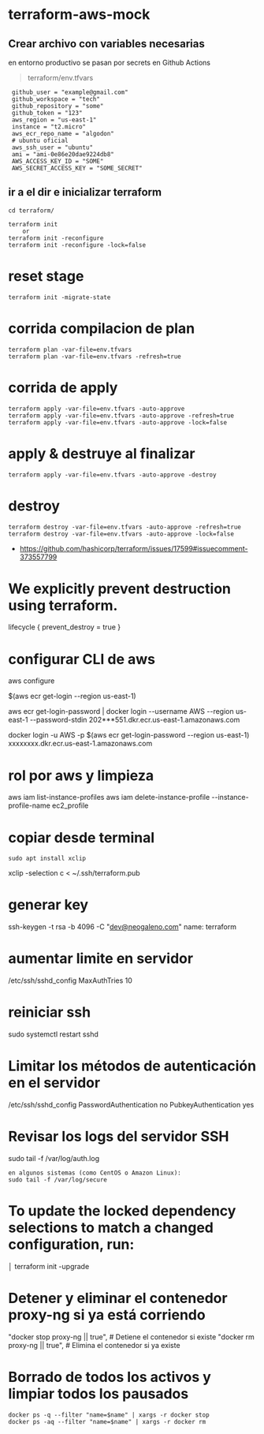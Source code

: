 # terraform-aws-mock

## Crear archivo con variables necesarias
   en entorno productivo se pasan por secrets en Github Actions
   > terraform/env.tfvars
   ```
    github_user = "example@gmail.com"
    github_workspace = "tech" 
    github_repository = "some"
    github_token = "123"
    aws_region = "us-east-1"
    instance = "t2.micro"
    aws_ecr_repo_name = "algodon"
    # ubuntu oficial
    aws_ssh_user = "ubuntu"
    ami = "ami-0e86e20dae9224db8"
    AWS_ACCESS_KEY_ID = "SOME"
    AWS_SECRET_ACCESS_KEY = "SOME_SECRET"
   ```

## ir a el dir e inicializar terraform
    cd terraform/

    terraform init
        or
    terraform init -reconfigure 
    terraform init -reconfigure -lock=false

# reset stage 
    terraform init -migrate-state


# corrida compilacion de plan
    terraform plan -var-file=env.tfvars
    terraform plan -var-file=env.tfvars -refresh=true

# corrida de apply
    terraform apply -var-file=env.tfvars -auto-approve 
    terraform apply -var-file=env.tfvars -auto-approve -refresh=true
    terraform apply -var-file=env.tfvars -auto-approve -lock=false

# apply & destruye al finalizar
    terraform apply -var-file=env.tfvars -auto-approve -destroy

# destroy
    terraform destroy -var-file=env.tfvars -auto-approve -refresh=true
    terraform destroy -var-file=env.tfvars -auto-approve -lock=false


- https://github.com/hashicorp/terraform/issues/17599#issuecomment-373557799
# We explicitly prevent destruction using terraform. 
  lifecycle {
    prevent_destroy = true
  }

# configurar CLI de aws
aws configure


$(aws ecr get-login --region us-east-1)

aws ecr get-login-password | docker login --username AWS --region us-east-1 --password-stdin 202***551.dkr.ecr.us-east-1.amazonaws.com

docker login -u AWS -p $(aws ecr get-login-password --region us-east-1) xxxxxxxx.dkr.ecr.us-east-1.amazonaws.com


# rol por aws y limpieza
aws iam list-instance-profiles
aws iam delete-instance-profile --instance-profile-name ec2_profile


# copiar desde terminal 
    sudo apt install xclip
xclip -selection c < ~/.ssh/terraform.pub

# generar key 
ssh-keygen -t rsa -b 4096 -C "dev@neogaleno.com"
    name: terraform

# aumentar limite en servidor
/etc/ssh/sshd_config
    MaxAuthTries 10

# reiniciar ssh
sudo systemctl restart sshd

# Limitar los métodos de autenticación en el servidor
/etc/ssh/sshd_config
    PasswordAuthentication no
    PubkeyAuthentication yes

# Revisar los logs del servidor SSH
sudo tail -f /var/log/auth.log

    en algunos sistemas (como CentOS o Amazon Linux):
    sudo tail -f /var/log/secure

# To update the locked dependency selections to match a changed configuration, run:
│   terraform init -upgrade


  # Detener y eliminar el contenedor proxy-ng si ya está corriendo
  "docker stop proxy-ng || true",   # Detiene el contenedor si existe
  "docker rm proxy-ng || true",     # Elimina el contenedor si ya existe

  # Borrado de todos los activos y limpiar todos los pausados
    docker ps -q --filter "name=$name" | xargs -r docker stop
    docker ps -aq --filter "name=$name" | xargs -r docker rm